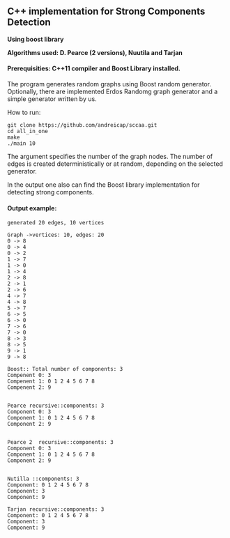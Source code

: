 ## C++ implementation for Strong Components Detection 
**Using boost library**

**Algorithms used: D. Pearce (2 versions), Nuutila and Tarjan**

#### Prerequisities: C++11 compiler and Boost Library installed.

The program generates random graphs using Boost random generator.
Optionally, there are implemented Erdos Randomg graph generator and a simple generator written by us.

How to run: 

```
git clone https://github.com/andreicap/sccaa.git
cd all_in_one
make
./main 10
```

The argument specifies the number of the graph nodes. The number of edges is created deterministically or at random, depending on the selected generator.

In the output one also can find the Boost library implementation for detecting strong components.

#### Output example:
```
generated 20 edges, 10 vertices

Graph ->vertices: 10, edges: 20
0 -> 8
0 -> 4
0 -> 2
1 -> 7
1 -> 0
1 -> 4
2 -> 8
2 -> 1
2 -> 6
4 -> 7
4 -> 8
5 -> 7
6 -> 5
6 -> 0
7 -> 6
7 -> 0
8 -> 3
8 -> 5
9 -> 1
9 -> 8

Boost:: Total number of components: 3
Compenent 0: 3 
Compenent 1: 0 1 2 4 5 6 7 8 
Compenent 2: 9 


Pearce recursive::components: 3
Component 0: 3 
Component 1: 0 1 2 4 5 6 7 8 
Component 2: 9 


Pearce 2  recursive::components: 3
Component 0: 3 
Component 1: 0 1 2 4 5 6 7 8 
Component 2: 9 


Nutilla ::components: 3
Component: 0 1 2 4 5 6 7 8 
Component: 3 
Component: 9 

Tarjan recursive::components: 3
Component: 0 1 2 4 5 6 7 8 
Component: 3 
Component: 9 


```
